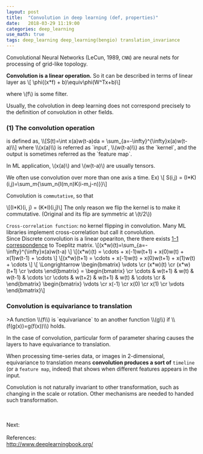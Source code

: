 ```yaml
---
layout: post
title:  "Convolution in deep learning (def, properties)"
date:   2018-03-29 11:19:00
categories: deep_learning
use_math: true
tags: deep_learning deep_learning(bengio) translation_invariance
---
```

Convolutional Neural Networks (LeCun, 1989, `CNN`) are neural nets for processing of grid-like topology.

__Convolution is a linear operation.__ So it can be described in terms of linear layer as \\[  \phi((x\*f) + b)\equiv\phi(W^Tx+b)\\]

where \\(f\\) is some filter.

Usually, the colvolution in deep learning does not correspond precisely to the definition of convolution in other fields.


<h3 id="conv_op">(1) The convolution operation</h3>  
is defined as,  
\\[S(t)=\int x(a)w(t-a)da = \sum_{a=-\infty}^{\infty}x(a)w(t-a)\\] where \\(x(a)\\) is referred as `input`, \\(w(t-a)\\) as the `kernel`, and the output is sometimes referred as the `feature map`.

In ML application, \\(x(a)\\) and \\(w(t-a)\\) are usually tensors.



We often use convolution over more than one axis a time. Ex) \\[ S(i,j) = (I\*K)(i,j)=\sum_m{\sum_n{I(m,n)K(i-m,j-n)}}\\]

Convolution is `commutative`, so that

\\[(I\*K)(i, j) = (K\*I)(i,j)\\] The only reason we flip the kernel is to make it commutative. (Original and its flip are symmetric at \\(t/2\\))



`Cross-correlation function`: no kernel flipping in convolution. Many ML libraries implement cross-correlation but call it convolution.  
Since Discrete convolution is a linear opeariton, there there exists <a href="{{site.url}}/linear_algebra/2018/04/21/mat-and-linear-transform.html" target="_blank">1-1 correspondence</a> to Toeplitz matrix. \\[(x\*w)(t)=\sum\_{a=-\infty}^{\infty}x(a)w(t-a) \\] \\[(x\*w)(t) = \cdots + x(-1)w(t+1) + x(0)w(t) + x(1)w(t-1) + \cdots  \\] \\[(x\*w)(t+1) = \cdots + x(-1)w(t) + x(0)w(t+1) + x(1)w(t) + \cdots \\] \\[ \Longrightarrow \begin{bmatrix}   \vdots  \cr (x\*w)(t) \cr   (x\*w)(t+1) \cr \vdots \end{bmatrix} = \begin{bmatrix}   \cr \cdots & w(t+1) & w(t) & w(t-1) & \cdots \cr  \cdots & w(t+2) & w(t+1) & w(t) & \cdots  \cr & \end{bmatrix} \begin{bmatrix}   \vdots  \cr x(-1) \cr   x(0) \cr x(1) \cr \vdots \end{bmatrix}\\]


<h3 id="equivariance">Convolution is equivariance to translation</h3>
>A function \\(f\\) is `equivariance` to an another function \\(g\\) if \\(f(g(x))=g(f(x))\\) holds.

In the case of convolution, particular form of parameter sharing causes the layers to have equivariance to translation.

When processing time-series data, or images in 2-dimensional, equivariance to translation means __convolution produces a sort of__ `timeline` (or a `feature map`, indeed) that shows when different features appears in the input.

Convolution is not naturally invariant to other transformation, such as changing in the scale or rotation. Other mechanisms are needed to handed such transformation.


<br/><br/>
Next:
<br/><br/>
References:  
<a href = "http://www.deeplearningbook.org/" target="_blank">http://www.deeplearningbook.org/</a>